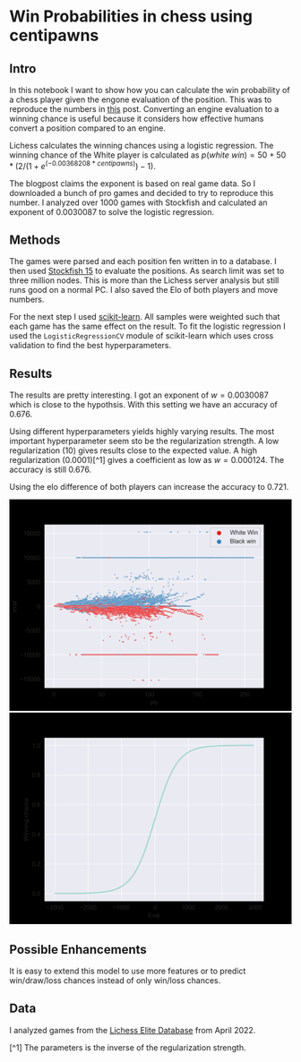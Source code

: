 # Win Probabilities in chess using centipawns

## Intro

In this notebook I want to show how you can calculate the win probability of a chess player given the engone evaluation of the position. This was to reproduce the numbers in [this](https://lichess.org/page/accuracy) post. Converting an engine evaluation to a winning chance is useful because it considers how effective humans convert a position compared to an engine.

Lichess calculates the winning chances using a logistic regression. The winning chance of the White player is calculated as $p(white\ win) = 50 + 50 * (2 / (1 + e ^ {(-0.00368208\ *\ centipawns)}) - 1)$.

The blogpost claims the exponent is based on real game data. So I downloaded a bunch of pro games and decided to try to reproduce this number. I analyzed over 1000 games with Stockfish and calculated an exponent of $0.0030087$ to solve the logistic regression.


## Methods

The games were parsed and each position fen written in to a database. I then used [Stockfish 15](https://stockfishchess.org/) to evaluate the positions. As search limit was set to three million nodes. This is more than the Lichess server analysis but still runs good on a normal PC. I also saved the Elo of both players and move numbers.

For the next step I used [scikit-learn](https://scikit-learn.org/stable/index.html). All samples were weighted such that each game has the same effect on the result. To fit the logistic regression I used the `LogisticRegressionCV` module of scikit-learn which uses cross validation to find the best hyperparameters.

## Results

The results are pretty interesting. I got an exponent of $w = 0.0030087$ which is close to the hypothsis. With this setting we have an accuracy of $0.676$.

Using different hyperparameters yields highly varying  results. The most important hyperparameter seem sto be the regularization strength. A low regularization ($10$) gives results close to the expected value. A high regularization ($0.0001$)[^1] gives a coefficient as low as $w = 0.000124$. The accuracy is still $0.676$.

Using the elo difference of both players can increase the accuracy to $0.721$.

![ply_vs_eval_chart](images/upload/ply_eval.png)
![eval_vs_winning_chances_chart](images/upload/eval_winchance.png)

## Possible Enhancements

It is easy to extend this model to use more features or to predict win/draw/loss chances instead of only win/loss chances.

## Data

I analyzed games from the [Lichess Elite Database](https://database.nikonoel.fr/) from April 2022.

[^1] The parameters is the inverse of the regularization strength.
